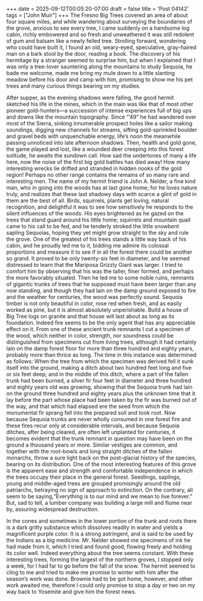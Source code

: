 +++
date = 2025-09-12T00:05:20-07:00
draft = false
title = 'Post 04142'
tags = ["John Muir"]
+++
The Fresno Big Trees covered an area of about four square miles, and while wandering about surveying the boundaries of the grove, anxious to see every tree, I came suddenly on a handsome log cabin, richly embowered and so fresh and unweathered it was still redolent of gum and balsam like a newly felled tree. Strolling forward, wondering who could have built it, I found an old, weary-eyed, speculative, gray-haired man on a bark stool by the door, reading a book. The discovery of his hermitage by a stranger seemed to surprise him, but when I explained that I was only a tree-lover sauntering along the mountains to study Sequoia, he bade me welcome, made me bring my mule down to a little slanting meadow before his door and camp with him, promising to show me his pet trees and many curious things bearing on my studies.

After supper, as the evening shadows were falling, the good hermit sketched his life in the mines, which in the main was like that of most other pioneer gold-hunters—a succession of intense experiences full of big ups and downs like the mountain topography. Since “’49” he had wandered over most of the Sierra, sinking innumerable prospect holes like a sailor making soundings, digging new channels for streams, sifting gold-sprinkled boulder and gravel beds with unquenchable energy, life’s noon the meanwhile passing unnoticed into late afternoon shadows. Then, health and gold gone, the game played and lost, like a wounded deer creeping into this forest solitude, he awaits the sundown call. How sad the undertones of many a life here, now the noise of the first big gold battles has died away! How many interesting wrecks lie drifted and stranded in hidden nooks of the gold region! Perhaps no other range contains the remains of so many rare and interesting men. The name of my hermit friend is John A. Nelder, a fine kind man, who in going into the woods has at last gone home; for he loves nature truly, and realizes that these last shadowy days with scarce a glint of gold in them are the best of all. Birds, squirrels, plants get loving, natural recognition, and delightful it was to see how sensitively he responds to the silent influences of the woods. His eyes brightened as he gazed on the trees that stand guard around his little home; squirrels and mountain quail came to his call to be fed, and he tenderly stroked the little snowbent sapling Sequoias, hoping they yet might grow straight to the sky and rule the grove. One of the greatest of his trees stands a little way back of his cabin, and he proudly led me to it, bidding me admire its colossal proportions and measure it to see if in all the forest there could be another so grand. It proved to be only twenty-six feet in diameter, and he seemed distressed to learn that the Mariposa Grizzly Giant was larger. I tried to comfort him by observing that his was the taller, finer formed, and perhaps the more favorably situated. Then he led me to some noble ruins, remnants of gigantic trunks of trees that he supposed must have been larger than any now standing, and though they had lain on the damp ground exposed to fire and the weather for centuries, the wood was perfectly sound. Sequoia timber is not only beautiful in color, rose red when fresh, and as easily worked as pine, but it is almost absolutely unperishable. Build a house of Big Tree logs on granite and that house will last about as long as its foundation. Indeed fire seems to be the only agent that has any appreciable effect on it. From one of these ancient trunk remnants I cut a specimen of the wood, which neither in color, strength, nor soundness could be distinguished from specimens cut from living trees, although it had certainly lain on the damp forest floor for more than three hundred and eighty years, probably more than thrice as long. The time in this instance was determined as follows: When the tree from which the specimen was derived fell it sunk itself into the ground, making a ditch about two hundred feet long and five or six feet deep; and in the middle of this ditch, where a part of the fallen trunk had been burned, a silver fir four feet in diameter and three hundred and eighty years old was growing, showing that the Sequoia trunk had lain on the ground three hundred and eighty years plus the unknown time that it lay before the part whose place had been taken by the fir was burned out of the way, and that which had elapsed ere the seed from which the monumental fir sprang fell into the prepared soil and took root. Now because Sequoia trunks are never wholly consumed in one forest fire and these fires recur only at considerable intervals, and because Sequoia ditches, after being cleared, are often left unplanted for centuries, it becomes evident that the trunk remnant in question may have been on the ground a thousand years or more. Similar vestiges are common, and together with the root-bowls and long straight ditches of the fallen monarchs, throw a sure light back on the post-glacial history of the species, bearing on its distribution. One of the most interesting features of this grove is the apparent ease and strength and comfortable independence in which the trees occupy their place in the general forest. Seedlings, saplings, young and middle-aged trees are grouped promisingly around the old patriarchs, betraying no sign of approach to extinction. On the contrary, all seem to be saying,“Everything is to our mind and we mean to live forever.” But, sad to tell, a lumber company was building a large mill and flume near by, assuring widespread destruction.

In the cones and sometimes in the lower portion of the trunk and roots there is a dark gritty substance which dissolves readily in water and yields a magnificent purple color. It is a strong astringent, and is said to be used by the Indians as a big medicine. Mr. Nelder showed me specimens of ink he had made from it, which I tried and found good, flowing freely and holding its color well. Indeed everything about the tree seems constant. With these interesting trees, forming the largest of the northern groves, I stopped only a week, for I had far to go before the fall of the snow. The hermit seemed to cling to me and tried to make me promise to winter with him after the season’s work was done. Brownie had to be got home, however, and other work awaited me, therefore I could only promise to stop a day or two on my way back to Yosemite and give him the forest news.
